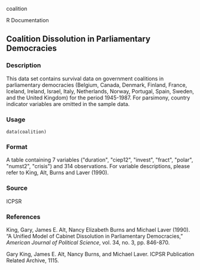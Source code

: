 coalition

R Documentation

## Coalition Dissolution in Parliamentary Democracies

### Description

This data set contains survival data on government coalitions in parliamentary
democracies (Belgium, Canada, Denmark, Finland, France, Iceland, Ireland,
Israel, Italy, Netherlands, Norway, Portugal, Spain, Sweden, and the United
Kingdom) for the period 1945-1987. For parsimony, country indicator variables
are omitted in the sample data.

### Usage

    data(coalition)

### Format

A table containing 7 variables ("duration", "ciep12", "invest", "fract",
"polar", "numst2", "crisis") and 314 observations. For variable descriptions,
please refer to King, Alt, Burns and Laver (1990).

### Source

ICPSR

### References

King, Gary, James E. Alt, Nancy Elizabeth Burns and Michael Laver (1990). “A
Unified Model of Cabinet Dissolution in Parliamentary Democracies,” _American
Journal of Political Science_, vol. 34, no. 3, pp. 846-870.

Gary King, James E. Alt, Nancy Burns, and Michael Laver. ICPSR Publication
Related Archive, 1115.

